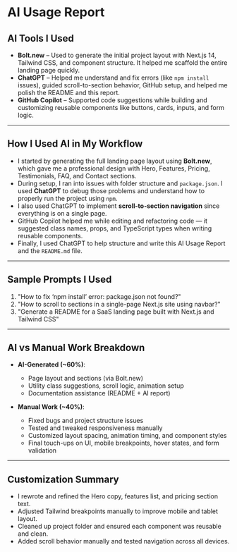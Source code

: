 #   AI Usage Report

##  AI Tools I Used

- **Bolt.new** – Used to generate the initial project layout with Next.js 14, Tailwind CSS, and component structure. It helped me scaffold the entire landing page quickly.
- **ChatGPT** – Helped me understand and fix errors (like `npm install` issues), guided scroll-to-section behavior, GitHub setup, and helped me polish the README and this report.
- **GitHub Copilot** – Supported code suggestions while building and customizing reusable components like buttons, cards, inputs, and form logic.

---

##  How I Used AI in My Workflow

- I started by generating the full landing page layout using **Bolt.new**, which gave me a professional design with Hero, Features, Pricing, Testimonials, FAQ, and Contact sections.
- During setup, I ran into issues with folder structure and `package.json`. I used **ChatGPT** to debug those problems and understand how to properly run the project using `npm`.
- I also used ChatGPT to implement **scroll-to-section navigation** since everything is on a single page.
- GitHub Copilot helped me while editing and refactoring code — it suggested class names, props, and TypeScript types when writing reusable components.
- Finally, I used ChatGPT to help structure and write this AI Usage Report and the `README.md` file.

---

##  Sample Prompts I Used

1. "How to fix ‘npm install’ error: package.json not found?"
2. "How to scroll to sections in a single-page Next.js site using navbar?"
3. "Generate a README for a SaaS landing page built with Next.js and Tailwind CSS"

---

##  AI vs Manual Work Breakdown

- **AI-Generated (~60%)**:
  - Page layout and sections (via Bolt.new)
  - Utility class suggestions, scroll logic, animation setup
  - Documentation assistance (README + AI report)

- **Manual Work (~40%)**:
  - Fixed bugs and project structure issues
  - Tested and tweaked responsiveness manually
  - Customized layout spacing, animation timing, and component styles
  - Final touch-ups on UI, mobile breakpoints, hover states, and form validation

---

##  Customization Summary

- I rewrote and refined the Hero copy, features list, and pricing section text.
- Adjusted Tailwind breakpoints manually to improve mobile and tablet layout.
- Cleaned up project folder and ensured each component was reusable and clean.
- Added scroll behavior manually and tested navigation across all devices.
